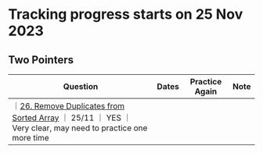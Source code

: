 # Tracking progress starts on  25 Nov 2023
## Two Pointers
|Question                 | Dates           | Practice Again | Note
| ---------------------- |  ---------------- | -------------  | ------------- | 
｜[26. Remove Duplicates from Sorted Array](https://leetcode.com/problems/remove-duplicates-from-sorted-array/)  ｜ 25/11 ｜ YES ｜ Very clear, may need to practice one more time |
